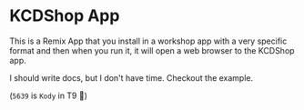 # KCDShop App

This is a Remix App that you install in a workshop app with a very specific
format and then when you run it, it will open a web browser to the KCDShop app.

I should write docs, but I don't have time. Checkout the example.

(`5639` is `Kody` in T9 🐨)

<!-- Manual release counter: 1 -->
